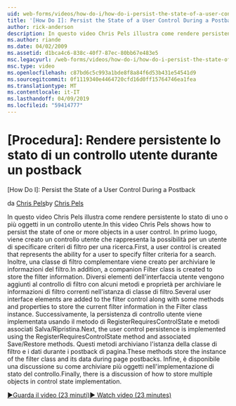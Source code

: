 ```yaml
---
uid: web-forms/videos/how-do-i/how-do-i-persist-the-state-of-a-user-control-during-a-postback
title: '[How Do I]: Persist the State of a User Control During a Postback | Microsoft Docs'
author: rick-anderson
description: In questo video Chris Pels illustra come rendere persistente lo stato di uno o più oggetti in un controllo utente. In primo luogo, viene creato un controllo utente che rappresenta il abilit...
ms.author: riande
ms.date: 04/02/2009
ms.assetid: d1bca4c6-838c-40f7-87ec-80bb67e483e5
msc.legacyurl: /web-forms/videos/how-do-i/how-do-i-persist-the-state-of-a-user-control-during-a-postback
msc.type: video
ms.openlocfilehash: c87bd6c5c993a1bde8f8a84f6d53b431e54541d9
ms.sourcegitcommit: 0f1119340e4464720cfd16d0ff15764746ea1fea
ms.translationtype: MT
ms.contentlocale: it-IT
ms.lasthandoff: 04/09/2019
ms.locfileid: "59414777"
---
```

# <a name="how-do-i-persist-the-state-of-a-user-control-during-a-postback"></a>[Procedura]: Rendere persistente lo stato di un controllo utente durante un postback
[How Do I]: Persist the State of a User Control During a Postback

<span data-ttu-id="a0f30-104">da [Chris Pels](https://twitter.com/chrispels)</span><span class="sxs-lookup"><span data-stu-id="a0f30-104">by [Chris Pels](https://twitter.com/chrispels)</span></span>

<span data-ttu-id="a0f30-105">In questo video Chris Pels illustra come rendere persistente lo stato di uno o più oggetti in un controllo utente.</span><span class="sxs-lookup"><span data-stu-id="a0f30-105">In this video Chris Pels shows how to persist the state of one or more objects in a user control.</span></span> <span data-ttu-id="a0f30-106">In primo luogo, viene creato un controllo utente che rappresenta la possibilità per un utente di specificare criteri di filtro per una ricerca.</span><span class="sxs-lookup"><span data-stu-id="a0f30-106">First, a user control is created that represents the ability for a user to specify filter criteria for a search.</span></span> <span data-ttu-id="a0f30-107">Inoltre, una classe di filtro complementare viene creato per archiviare le informazioni del filtro.</span><span class="sxs-lookup"><span data-stu-id="a0f30-107">In addition, a companion Filter class is created to store the filter information.</span></span> <span data-ttu-id="a0f30-108">Diversi elementi dell'interfaccia utente vengono aggiunti al controllo di filtro con alcuni metodi e proprietà per archiviare le informazioni di filtro correnti nell'istanza di classe di filtro.</span><span class="sxs-lookup"><span data-stu-id="a0f30-108">Several user interface elements are added to the filter control along with some methods and properties to store the current filter information in the Filter class instance.</span></span> <span data-ttu-id="a0f30-109">Successivamente, la persistenza di controllo utente viene implementata usando il metodo di RegisterRequiresControlState e metodi associati Salva/Ripristina.</span><span class="sxs-lookup"><span data-stu-id="a0f30-109">Next, the user control persistence is implemented using the RegisterRequiresControlState method and associated Save/Restore methods.</span></span> <span data-ttu-id="a0f30-110">Questi metodi archiviano l'istanza della classe di filtro e i dati durante i postback di pagina.</span><span class="sxs-lookup"><span data-stu-id="a0f30-110">These methods store the instance of the filter class and its data during page postbacks.</span></span> <span data-ttu-id="a0f30-111">Infine, è disponibile una discussione su come archiviare più oggetti nell'implementazione di stato del controllo.</span><span class="sxs-lookup"><span data-stu-id="a0f30-111">Finally, there is a discussion of how to store multiple objects in control state implementation.</span></span>

[<span data-ttu-id="a0f30-112">&#9654;Guarda il video (23 minuti)</span><span class="sxs-lookup"><span data-stu-id="a0f30-112">&#9654; Watch video (23 minutes)</span></span>](https://channel9.msdn.com/Blogs/ASP-NET-Site-Videos/how-do-i-persist-the-state-of-a-user-control-during-a-postback)
